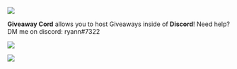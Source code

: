 ![](https://cdn.discordapp.com/attachments/809363224663031829/811105365348843540/MOSHED-2021-2-16-5-22-57.gif)
<p><b>Giveaway Cord</b> allows you to host Giveaways inside of <b>Discord</b>! Need help? DM me on discord: ryann#7322 </p>




![](https://cdn.discordapp.com/attachments/809363224663031829/811106405079318548/MOSHED-2021-2-16-5-27-7.gif)





![](https://cdn.discordapp.com/attachments/809363224663031829/811106405079318548/MOSHED-2021-2-16-5-27-7.gif)
